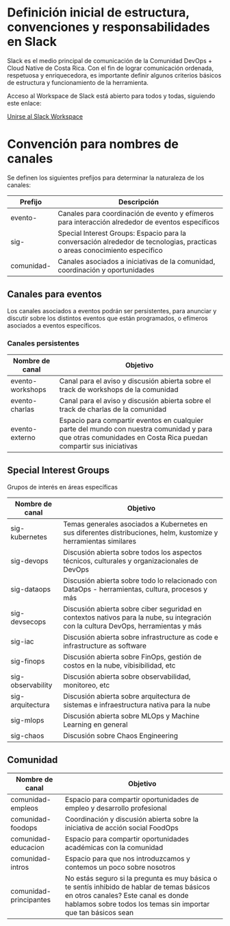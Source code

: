 # Definición inicial de estructura, convenciones y responsabilidades en Slack

Slack es el medio principal de comunicación de la Comunidad DevOps + Cloud Native de Costa Rica. Con el fin de lograr comunicación ordenada, respetuosa y enriquecedora, es importante definir algunos criterios básicos de estructura y funcionamiento de la herramienta.

Acceso al Workspace de Slack está abierto para todos y todas, siguiendo este enlace:

[Unirse al Slack Workspace](https://join.slack.com/t/crdevopscloudnative/shared_invite/zt-j6wsl006-txLK6s66ad8KVdLGHRC4nA)

# Convención para nombres de canales

Se definen los siguientes prefijos para determinar la naturaleza de los canales:


| Prefijo | Descripción |
| --------- | ----------- |
| evento- | Canales para coordinación de evento y efímeros para interacción alrededor de eventos específicos |
| sig- | Special Interest Groups: Espacio para la conversación alrededor de tecnologias, practicas o areas conocimiento especifico |
| comunidad- | Canales asociados a iniciativas de la comunidad, coordinación y oportunidades

## Canales para eventos

Los canales asociados a eventos podrán ser persistentes, para anunciar y discutir sobre los distintos eventos que están programados, o efímeros asociados a eventos específicos.

### Canales persistentes

| Nombre de canal | Objetivo |
| ----------------- | --------- |
| evento-workshops | Canal para el aviso y discusión abierta sobre el track de workshops de la comunidad |
| evento-charlas | Canal para el aviso y discusión abierta sobre el track de charlas de la comunidad |
| evento-externo | Espacio para compartir eventos en cualquier parte del mundo con nuestra comunidad  y para que otras comunidades en Costa Rica puedan compartir sus iniciativas |

## Special Interest Groups

Grupos de interés en áreas específicas

| Nombre de canal | Objetivo |
| ----------------- | --------- |
| sig-kubernetes | Temas generales asociados a Kubernetes en sus diferentes distribuciones, helm, kustomize y herramientas similares |
| sig-devops | Discusión abierta sobre todos los aspectos técnicos, culturales y organizacionales de DevOps |
| sig-dataops | Discusión abierta sobre todo lo relacionado con DataOps - herramientas, cultura, procesos y más |
| sig-devsecops | Discusión abierta sobre ciber seguridad en contextos nativos para la nube, su integración con la cultura DevOps, herramientas y más |
| sig-iac | Discusión abierta sobre infrastructure as code e infrastructure as software |
| sig-finops | Discusión abierta sobre FinOps, gestión de costos en la nube, vibisibilidad, etc |
| sig-observability | Discusión abierta sobre observabilidad, monitoreo, etc |
| sig-arquitectura | Discusión abierta sobre arquitectura de sistemas e infraestructura nativa para la nube |
| sig-mlops | Discusión abierta sobre MLOps y Machine Learning en general |
| sig-chaos | Discusión sobre Chaos Engineering |

## Comunidad

| Nombre de canal | Objetivo |
| ----------------- | --------- |
| comunidad-empleos | Espacio para compartir oportunidades de empleo y desarrollo profesional |
| comunidad-foodops | Coordinación y discusión abierta sobre la iniciativa de acción social FoodOps |
| comunidad-educacion | Espacio para compartir oportunidades académicas con la comunidad |
| comunidad-intros | Espacio para que nos introduzcamos y contemos un poco sobre nosotros |
| comunidad-principantes | No estás seguro si la pregunta es muy básica o te sentís inhibido de hablar de temas básicos en otros canales? Este canal es donde hablamos sobre todos los temas sin importar que tan básicos sean |
